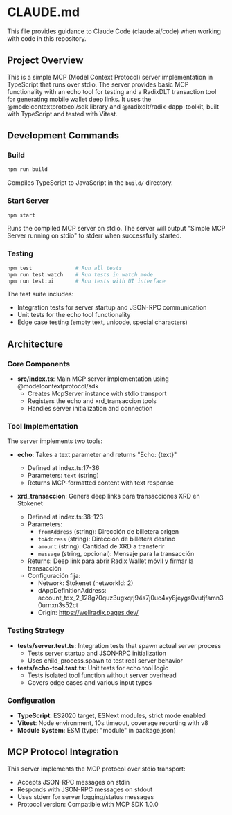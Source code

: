 # CLAUDE.md

This file provides guidance to Claude Code (claude.ai/code) when working with code in this repository.

## Project Overview

This is a simple MCP (Model Context Protocol) server implementation in TypeScript that runs over stdio. The server provides basic MCP functionality with an echo tool for testing and a RadixDLT transaction tool for generating mobile wallet deep links. It uses the @modelcontextprotocol/sdk library and @radixdlt/radix-dapp-toolkit, built with TypeScript and tested with Vitest.

## Development Commands

### Build
```bash
npm run build
```
Compiles TypeScript to JavaScript in the `build/` directory.

### Start Server
```bash
npm start
```
Runs the compiled MCP server on stdio. The server will output "Simple MCP Server running on stdio" to stderr when successfully started.

### Testing
```bash
npm test              # Run all tests
npm run test:watch    # Run tests in watch mode
npm run test:ui       # Run tests with UI interface
```

The test suite includes:
- Integration tests for server startup and JSON-RPC communication
- Unit tests for the echo tool functionality
- Edge case testing (empty text, unicode, special characters)

## Architecture

### Core Components

- **src/index.ts**: Main MCP server implementation using @modelcontextprotocol/sdk
  - Creates McpServer instance with stdio transport
  - Registers the echo and xrd_transaccion tools
  - Handles server initialization and connection

### Tool Implementation

The server implements two tools:

- **echo**: Takes a text parameter and returns "Echo: {text}"
  - Defined at index.ts:17-36
  - Parameters: `text` (string)
  - Returns MCP-formatted content with text response

- **xrd_transaccion**: Genera deep links para transacciones XRD en Stokenet
  - Defined at index.ts:38-123
  - Parameters: 
    - `fromAddress` (string): Dirección de billetera origen
    - `toAddress` (string): Dirección de billetera destino
    - `amount` (string): Cantidad de XRD a transferir
    - `message` (string, opcional): Mensaje para la transacción
  - Returns: Deep link para abrir Radix Wallet móvil y firmar la transacción
  - Configuración fija:
    - Network: Stokenet (networkId: 2)
    - dAppDefinitionAddress: account_tdx_2_128g70quz3ugxqrj94s7j0uc4xy8jeygs0vutjfamn30urnxn3s52ct
    - Origin: https://wellradix.pages.dev/

### Testing Strategy

- **tests/server.test.ts**: Integration tests that spawn actual server process
  - Tests server startup and JSON-RPC initialization
  - Uses child_process.spawn to test real server behavior
- **tests/echo-tool.test.ts**: Unit tests for echo tool logic
  - Tests isolated tool function without server overhead
  - Covers edge cases and various input types

### Configuration

- **TypeScript**: ES2020 target, ESNext modules, strict mode enabled
- **Vitest**: Node environment, 10s timeout, coverage reporting with v8
- **Module System**: ESM (type: "module" in package.json)

## MCP Protocol Integration

This server implements the MCP protocol over stdio transport:
- Accepts JSON-RPC messages on stdin
- Responds with JSON-RPC messages on stdout  
- Uses stderr for server logging/status messages
- Protocol version: Compatible with MCP SDK 1.0.0